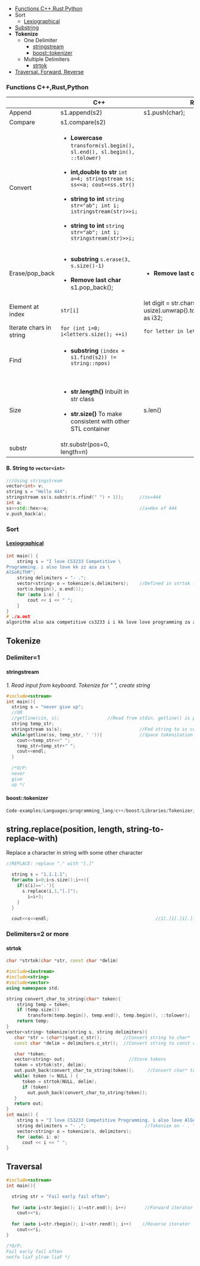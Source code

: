 - [Functions C++,Rust,Python](#fun)
- Sort
  - [Lexiographical](#lex)
- [Substring](#sub)
- **Tokenize**
  - One Delimiter
    - [stringstream](#ss)
    - [boost::tokenizer](#bt)
  - Multiple Delimiters
    - [strtok](#strt)
- [Traversal. Forward, Reverse](#tra)

<a name=fun></a>
### Functions C++,Rust,Python
||C++|Rust|Python|
|---|---|---|---|
|Append|s1.append(s2)|s1.push(char);|str1 += str2|
|Compare|s1.compare(s2)|||
|Convert|<ul><li>**Lowercase** `transform(sl.begin(), sl.end(), sl.begin(), ::tolower)`</li> <br> <li>**int,double to str** `int a=4; stringstream ss; ss<<a; cout<<ss.str()`</li> <br> <li>**string to int** `string str="ab"; int i; istringstream(str)>>i;`</li> <br> <li>**string to int** `string str="ab"; int i; stringstream(str)>>i;`</li> </ul>||**int to str** a = str(s)|
|Erase/pop_back|<ul><li>**substring** `s.erase(3, s.size()-1)`</li> <br> <li>**Remove last char** s1.pop_back();</li></ul>|<ul><li>**Remove last char** `s1.pop()`</li></ul>|<ul><li>**Remove last char** `s1 = s1[:len(s1)-1]`</li></ul>|
|Element at index|`str[i]`|let digit = str.chars().nth(start as usize).unwrap().to_digit(10).unwrap() as i32;|`str[i]`|
|Iterate chars in string|`for (int i=0; i<letters.size(); ++i)`|`for letter in letters.chars()`|`for i in range(0, len(letters)):`|
|Find|<ul><li>**substring** `(index = s1.find(s2)) != string::npos)`</li> <br> </ul>|||
|Size|<ul><li>**str.length()** Inbuilt in str class</li> <br> <li>**str.size()** To make consistent with other STL container</li></ul>|s.len()|len(str)|
|substr|str.substr(pos=0, length=n)|||


<a name=ss2></a>
#### B. String to `vector<int>`
```c++
///Using stringstream
vector<int> v;
string s = "Hello 444";
stringstream ss(s.substr(s.rfind(" ") + 1));      //ss=444
int a;
ss>>std::hex>>a;                                  //a=Hex of 444
v.push_back(a);
```

### Sort
<a name=lex></a>
#### [Lexiographical](/DS_Questions/Questions/Strings/Lexicographical)
```c
int main() {
    string s = "I love CS3233 Competitive \
Programming. i also love kk zz aza za \
AlGoRiThM";
    string delimiters = "- .";
    vector<string> o = tokenize(s,delimiters);    //Defined in strtok (/DS_Questions/Questions/Strings/OPERATIONS#strt)
    sort(o.begin(), o.end());
    for (auto i:o) {
        cout << i << " ";
    }
}
# ./a.out
algorithm also aza competitive cs3233 i i kk love love programming za zz
```

## Tokenize
### Delimiter=1
<a name=ss></a>
#### stringstream
*1. Read input from keyboard. Tokenize for " ", create string*
```cpp
#include<sstream>
int main(){
  string s = "never give up";
  //OR
  //getline(cin, s);                  //Read from stdin. getline() is part of header<string> and reads space seperated input string.
  string temp_str;
  stringstream ss(s);                             //Fed string to ss constructor
  while(getline(ss, temp_str, ' ')){              //Space tokenization
    cout<<temp_str<<" ";
    temp_str=temp_str+" ";
    cout<<endl;
  }
  
  /*O/P:
  never
  give
  up */
```
<a name=bt></a>
#### boost::tokenizer
```cpp
Code-examples/Languages/programming_lang/c++/boost/Libraries/Tokenizer/Examples/1.string-from-stdin.md
```

<a name=rep></a>
## string.replace(position, length, string-to-replace-with)
Replace a character in string with some other character
```c
//REPLACE: replace "." with "[.]"

  string s = "1.1.1.1";
  for(auto i=0;i<s.size();i++){
    if(s[i]=='.'){
      s.replace(i,1,"[.]");
        i=i+3;
    }
  }
  
  cout<<s<<endl;                                        //1[.]1[.]1[.]1
```

### Delimiters=2 or more
<a name=strt></a>
#### strtok
```cpp
char *strtok(char *str, const char *delim)

#include<iostream>
#include<string>
#include<vector>
using namespace std;

string convert_char_to_string(char* token){
    string temp = token;
    if (temp.size())
        transform(temp.begin(), temp.end(), temp.begin(), ::tolower);
    return temp;
}
vector<string> tokenize(string s, string delimiters){
   char *str = (char*)input.c_str();        //Convert string to char*
   const char *delim = delimiters.c_str();  //Convert string to const char*

   char *token;
   vector<string> out;                        //Store tokens
   token = strtok(str, delim);
   out.push_back(convert_char_to_string(token));     //Convert char* to string
   while( token != NULL ) {
      token = strtok(NULL, delim);
      if (token)
        out.push_back(convert_char_to_string(token));
   }
   return out;
}
int main() {
    string s = "I love CS3233 Competitive Programming. i also love AlGoRiThM";
    string delimiters = "- .";                      //Tokenize on - . " "
    vector<string> o = tokenize(s, delimiters);
    for (auto& i: o)
      cout << i << " ";
}
```

<a name=tra></a>
## Traversal
```cpp
#include<sstream>
int main(){

  string str = "Fail early fail often";
  
  for (auto i=str.begin(); i!=str.end(); i++)       //Forward iterator
    cout<<*i;
  
  for (auto i=str.rbegin(); i!=str.rend(); i++)    //Reverse iterator     
    cout<<*i;
}

/*O/P:
Fail early fail often
netfo liaf ylrae liaF */
```


